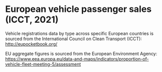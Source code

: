 # European vehicle passenger sales (ICCT, 2021)

Vehicle registrations data by type across specific European countries is sourced from the International Council on Clean Transport (ICCT): http://eupocketbook.org/

EU aggregate figures is sourced from the European Environment Agency: https://www.eea.europa.eu/data-and-maps/indicators/proportion-of-vehicle-fleet-meeting-5/assessment